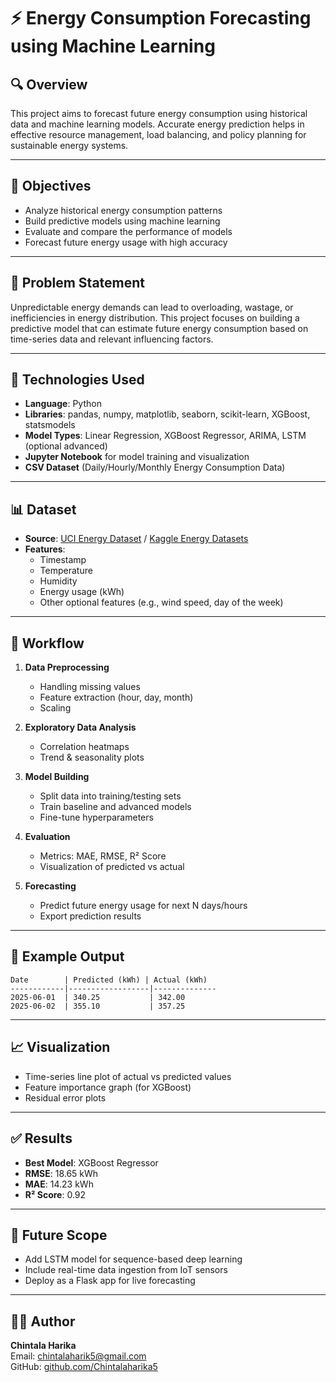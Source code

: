 # ⚡ Energy Consumption Forecasting using Machine Learning


## 🔍 Overview
This project aims to forecast future energy consumption using historical data and machine learning models. Accurate energy prediction helps in effective resource management, load balancing, and policy planning for sustainable energy systems.

---

## 🎯 Objectives
- Analyze historical energy consumption patterns
- Build predictive models using machine learning
- Evaluate and compare the performance of models
- Forecast future energy usage with high accuracy

---

## 🧠 Problem Statement
Unpredictable energy demands can lead to overloading, wastage, or inefficiencies in energy distribution. This project focuses on building a predictive model that can estimate future energy consumption based on time-series data and relevant influencing factors.

---

## 🧰 Technologies Used
- **Language**: Python  
- **Libraries**: pandas, numpy, matplotlib, seaborn, scikit-learn, XGBoost, statsmodels  
- **Model Types**: Linear Regression, XGBoost Regressor, ARIMA, LSTM (optional advanced)  
- **Jupyter Notebook** for model training and visualization  
- **CSV Dataset** (Daily/Hourly/Monthly Energy Consumption Data)

---

## 📊 Dataset
- **Source**: [UCI Energy Dataset](https://archive.ics.uci.edu/ml/datasets/Appliances+energy+prediction) / [Kaggle Energy Datasets](https://www.kaggle.com/datasets)
- **Features**:
  - Timestamp  
  - Temperature  
  - Humidity  
  - Energy usage (kWh)  
  - Other optional features (e.g., wind speed, day of the week)

---

## 🔁 Workflow

1. **Data Preprocessing**
   - Handling missing values
   - Feature extraction (hour, day, month)
   - Scaling

2. **Exploratory Data Analysis**
   - Correlation heatmaps
   - Trend & seasonality plots

3. **Model Building**
   - Split data into training/testing sets
   - Train baseline and advanced models
   - Fine-tune hyperparameters

4. **Evaluation**
   - Metrics: MAE, RMSE, R² Score
   - Visualization of predicted vs actual

5. **Forecasting**
   - Predict future energy usage for next N days/hours
   - Export prediction results

---

## 📌 Example Output

```
Date        | Predicted (kWh) | Actual (kWh)
------------|------------------|--------------
2025-06-01  | 340.25           | 342.00
2025-06-02  | 355.10           | 357.25
```

---

## 📈 Visualization
- Time-series line plot of actual vs predicted values  
- Feature importance graph (for XGBoost)  
- Residual error plots  



---

## ✅ Results
- **Best Model**: XGBoost Regressor  
- **RMSE**: 18.65 kWh  
- **MAE**: 14.23 kWh  
- **R² Score**: 0.92

---

## 🔮 Future Scope
- Add LSTM model for sequence-based deep learning
- Include real-time data ingestion from IoT sensors
- Deploy as a Flask app for live forecasting

---

## 🧑‍💻 Author
**Chintala Harika**  
Email: [chintalaharik5@gmail.com](mailto:chintalaharik5@gmail.com)  
GitHub: [github.com/Chintalaharika5](https://github.com/Chintalaharika5)
